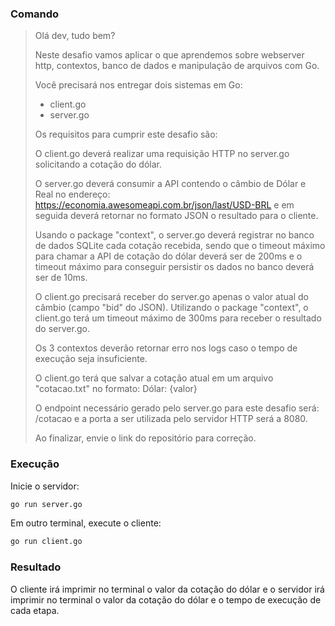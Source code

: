 ### Comando

> Olá dev, tudo bem?
> 
> Neste desafio vamos aplicar o que aprendemos sobre webserver http, contextos,
banco de dados e manipulação de arquivos com Go.
>
> Você precisará nos entregar dois sistemas em Go:
> - client.go
> - server.go
>
> Os requisitos para cumprir este desafio são:
>
> O client.go deverá realizar uma requisição HTTP no server.go solicitando a cotação do dólar.
>
> O server.go deverá consumir a API contendo o câmbio de Dólar e Real no endereço: https://economia.awesomeapi.com.br/json/last/USD-BRL e em seguida deverá retornar no formato JSON o resultado para o cliente.
>
> Usando o package "context", o server.go deverá registrar no banco de dados SQLite cada cotação recebida, sendo que o timeout máximo para chamar a API de cotação do dólar deverá ser de 200ms e o timeout máximo para conseguir persistir os dados no banco deverá ser de 10ms.
>
> O client.go precisará receber do server.go apenas o valor atual do câmbio (campo "bid" do JSON). Utilizando o package "context", o client.go terá um timeout máximo de 300ms para receber o resultado do server.go.
>
> Os 3 contextos deverão retornar erro nos logs caso o tempo de execução seja insuficiente.
>
> O client.go terá que salvar a cotação atual em um arquivo "cotacao.txt" no formato: Dólar: {valor}
>
> O endpoint necessário gerado pelo server.go para este desafio será: /cotacao e a porta a ser utilizada pelo servidor HTTP será a 8080.
>
> Ao finalizar, envie o link do repositório para correção.

### Execução

Inicie o servidor:
```bash
go run server.go
```

Em outro terminal, execute o cliente:
```bash
go run client.go
```

### Resultado

O cliente irá imprimir no terminal o valor da cotação do dólar e o servidor irá imprimir no terminal o valor da cotação do dólar e o tempo de execução de cada etapa.
